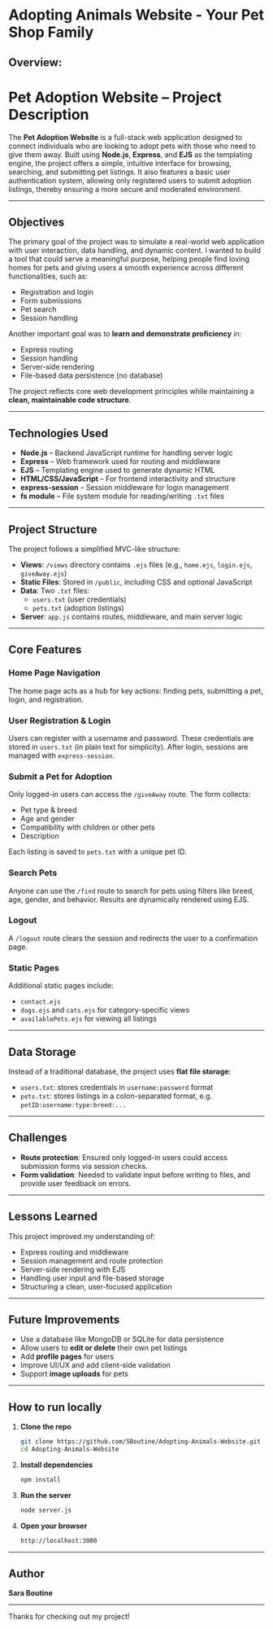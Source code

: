 # Adopting Animals Website - Your Pet Shop Family 
## Overview:
# Pet Adoption Website – Project Description

The **Pet Adoption Website** is a full-stack web application designed to connect individuals who are looking to adopt pets with those who need to give them away. Built using **Node.js**, **Express**, and **EJS** as the templating engine, the project offers a simple, intuitive interface for browsing, searching, and submitting pet listings. It also features a basic user authentication system, allowing only registered users to submit adoption listings, thereby ensuring a more secure and moderated environment.

---

## Objectives

The primary goal of the project was to simulate a real-world web application with user interaction, data handling, and dynamic content. I wanted to build a tool that could serve a meaningful purpose, helping people find loving homes for pets and giving users a smooth experience across different functionalities, such as:

- Registration and login  
- Form submissions  
- Pet search  
- Session handling

Another important goal was to **learn and demonstrate proficiency** in:

- Express routing  
- Session handling  
- Server-side rendering  
- File-based data persistence (no database)

The project reflects core web development principles while maintaining a **clean, maintainable code structure**.

---

## Technologies Used

- **Node.js** – Backend JavaScript runtime for handling server logic  
- **Express** – Web framework used for routing and middleware  
- **EJS** – Templating engine used to generate dynamic HTML  
- **HTML/CSS/JavaScript** – For frontend interactivity and structure  
- **express-session** – Session middleware for login management  
- **fs module** – File system module for reading/writing `.txt` files  

---

## Project Structure

The project follows a simplified MVC-like structure:

- **Views**: `/views` directory contains `.ejs` files (e.g., `home.ejs`, `login.ejs`, `giveAway.ejs`)  
- **Static Files**: Stored in `/public`, including CSS and optional JavaScript  
- **Data**: Two `.txt` files:  
  - `users.txt` (user credentials)  
  - `pets.txt` (adoption listings)  
- **Server**: `app.js` contains routes, middleware, and main server logic  

---

## Core Features

### Home Page Navigation
The home page acts as a hub for key actions: finding pets, submitting a pet, login, and registration.

### User Registration & Login
Users can register with a username and password. These credentials are stored in `users.txt` (in plain text for simplicity). After login, sessions are managed with `express-session`.

### Submit a Pet for Adoption
Only logged-in users can access the `/giveAway` route. The form collects:

- Pet type & breed  
- Age and gender  
- Compatibility with children or other pets  
- Description  

Each listing is saved to `pets.txt` with a unique pet ID.

### Search Pets
Anyone can use the `/find` route to search for pets using filters like breed, age, gender, and behavior. Results are dynamically rendered using EJS.

### Logout
A `/logout` route clears the session and redirects the user to a confirmation page.

### Static Pages
Additional static pages include:

- `contact.ejs`  
- `dogs.ejs` and `cats.ejs` for category-specific views  
- `availablePets.ejs` for viewing all listings  

---

## Data Storage

Instead of a traditional database, the project uses **flat file storage**:

- `users.txt`: stores credentials in `username:password` format  
- `pets.txt`: stores listings in a colon-separated format, e.g. `petID:username:type:breed:...`

---

## Challenges

- **Route protection**: Ensured only logged-in users could access submission forms via session checks.  
- **Form validation**: Needed to validate input before writing to files, and provide user feedback on errors.

---

## Lessons Learned

This project improved my understanding of:

- Express routing and middleware  
- Session management and route protection  
- Server-side rendering with EJS  
- Handling user input and file-based storage  
- Structuring a clean, user-focused application  

---

## Future Improvements

- Use a database like MongoDB or SQLite for data persistence  
- Allow users to **edit or delete** their own pet listings  
- Add **profile pages** for users  
- Improve UI/UX and add client-side validation  
- Support **image uploads** for pets  

---

## How to run locally
1. **Clone the repo**
   ```bash
   git clone https://github.com/SBoutine/Adopting-Animals-Website.git
   cd Adopting-Animals-Website
   
2. **Install dependencies**
   ```bash
   npm install

3. **Run the server**
   ```bash
   node server.js

4. **Open your browser**
   ```bash
   http://localhost:3000

---
## Author

**Sara Boutine**

---

Thanks for checking out my project!   
